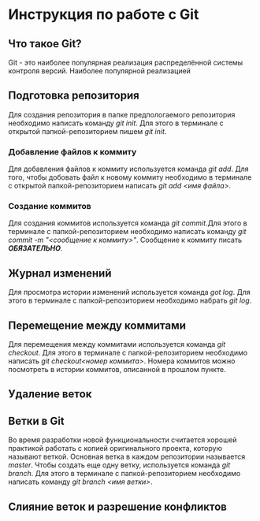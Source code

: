 # Инструкция по работе с Git

## Что такое Git?
Git - это наиболее популярная реализация распределённой системы контроля версий. Наиболее популярной реализацией 

## Подготовка репозитория
Для создания репозитория в папке предпологаемого репозитория необходимо написать команду *git init*. Для этого в терминале с открытой папкой-репозиторием пишем *git init*.

### Добавление файлов к коммиту
Для добавления файлов к коммиту используется команда *git add*. Для того, чтобы добовать файл к новому коммиту необходимо в терминале с открытой папкой-репозиторием написать *git add <имя файла>*.

### Создание коммитов
Для создания коммитов используется команда *git commit*.Для этого в терминале с папкой-репозиторием необходимо написать команду *git commit -m "<сообщение к коммиту>"*. Сообщение к коммиту писать ***ОБЯЗАТЕЛЬНО***.

## Журнал изменений
Для просмотра истории изменений используется команда *got log*. Для этого в терминале с папкой-репозиторием необходимо набрать *git log*.

## Перемещение между коммитами
Для перемещения между коммитами используется команда *git checkout*. Для этого в терминале с папкой-репозиторием необходимо написать *git checkout<номер коммита>*. Номера коммитов можно посмотреть в истории коммитов, описанной в прошлом пункте. 

## Удаление веток


## Ветки в Git
Во время разработки новой функциональности считается хорошей практикой работать с копией оригинального проекта, которую называют веткой. Основная ветка в каждом репозитории называется *master*. Чтобы создать еще одну ветку, используется команда *git branch*. Для этого в терминале с папкой-репозиторием необходимо написать команду *git branch <имя ветки>*.

## Слияние веток и разрешение конфликтов
